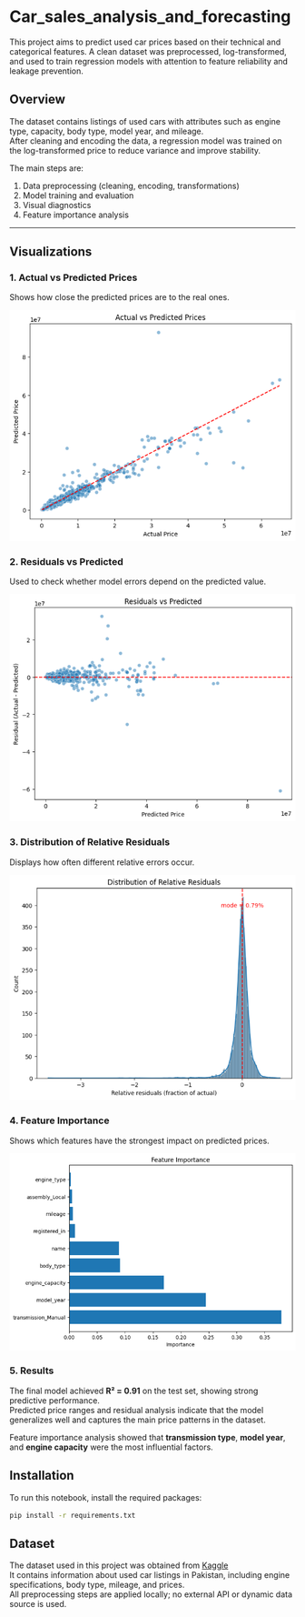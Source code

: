 # Car_sales_analysis_and_forecasting
This project aims to predict used car prices based on their technical and categorical features. A clean dataset was preprocessed, log-transformed, and used to train regression models with attention to feature reliability and leakage prevention.

## Overview

The dataset contains listings of used cars with attributes such as engine type, capacity, body type, model year, and mileage.  
After cleaning and encoding the data, a regression model was trained on the log-transformed price to reduce variance and improve stability.

The main steps are:
1. Data preprocessing (cleaning, encoding, transformations)
2. Model training and evaluation
3. Visual diagnostics
4. Feature importance analysis

---

## Visualizations

### 1. Actual vs Predicted Prices
Shows how close the predicted prices are to the real ones.

![Actual vs Predicted](visuals/Actual_vs_predicted_prices.png)

### 2. Residuals vs Predicted
Used to check whether model errors depend on the predicted value.

![Residuals vs Predicted](visuals/Residuals_vs_predicted.png)

### 3. Distribution of Relative Residuals
Displays how often different relative errors occur.

![Distribution of Relative Residuals](visuals/Distribution_of_relative_residuals.png)

### 4. Feature Importance
Shows which features have the strongest impact on predicted prices.

![Feature Importance](visuals/Feature_importance.png)

### 5. Results

The final model achieved **R² = 0.91** on the test set, showing strong predictive performance.  
Predicted price ranges and residual analysis indicate that the model generalizes well and captures the main price patterns in the dataset.

Feature importance analysis showed that **transmission type**, **model year**, and **engine capacity** were the most influential factors.



## Installation

To run this notebook, install the required packages:

```bash
pip install -r requirements.txt
```

## Dataset

The dataset used in this project was obtained from [Kaggle](https://www.kaggle.com/datasets/saleh846/used-cars-for-sale-data-pakistan)  
It contains information about used car listings in Pakistan, including engine specifications, body type, mileage, and prices.  
All preprocessing steps are applied locally; no external API or dynamic data source is used.
